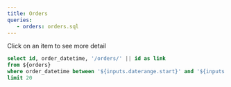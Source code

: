 ```yaml
---
title: Orders
queries:
   - orders: orders.sql
---
```


<DateRange
   name=daterange
   start="2022-01-01"
/>

Click on an item to see more detail

```sql orders_with_link
select id, order_datetime, '/orders/' || id as link
from ${orders}
where order_datetime between '${inputs.daterange.start}' and '${inputs.daterange.end}'
limit 20
```

<DataTable data={orders_with_link} link=link/>
